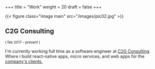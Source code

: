 +++
title = "Work"
weight = 20
draft = false
+++

{{< figure class="image main" src="/images/pic02.jpg" >}}

<h2>C2G Consulting</h2>
<small>( feb 2017 - present )</small>

I'm currently working full time as a software engineer at <a target="__blank" href="http://c2gconsulting.com">C2G Consulting</a>.
Where i build react-native apps, micro services, and web apps for the <a href="http://c2gconsulting.com/about-us/#ourmission" target="__blank">company's clients.</a>
